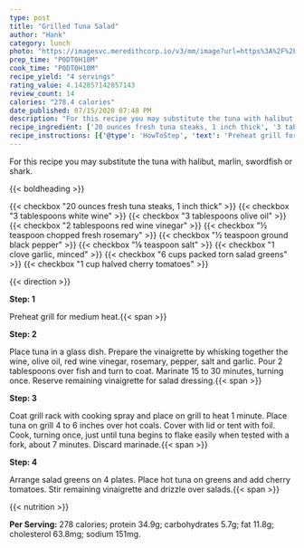 ```yaml
---
type: post
title: "Grilled Tuna Salad"
author: "Hank"
category: lunch
photo: "https://imagesvc.meredithcorp.io/v3/mm/image?url=https%3A%2F%2Fimages.media-allrecipes.com%2Fuserphotos%2F1500261.jpg"
prep_time: "P0DT0H10M"
cook_time: "P0DT0H10M"
recipe_yield: "4 servings"
rating_value: 4.142857142857143
review_count: 14
calories: "278.4 calories"
date_published: 07/15/2020 07:48 PM
description: "For this recipe you may substitute the tuna with halibut, marlin, swordfish or shark."
recipe_ingredient: ['20 ounces fresh tuna steaks, 1 inch thick', '3 tablespoons white wine', '3 tablespoons olive oil', '2 tablespoons red wine vinegar', '½ teaspoon chopped fresh rosemary', '½ teaspoon ground black pepper', '⅛ teaspoon salt', '1 clove garlic, minced', '6 cups packed torn salad greens', '1 cup halved cherry tomatoes']
recipe_instructions: [{'@type': 'HowToStep', 'text': 'Preheat grill for medium heat.\n'}, {'@type': 'HowToStep', 'text': 'Place tuna in a glass dish. Prepare the vinaigrette by whisking together the wine, olive oil, red wine vinegar, rosemary, pepper, salt and garlic. Pour 2 tablespoons over fish and turn to coat. Marinate 15 to 30 minutes, turning once. Reserve remaining vinaigrette for salad dressing.\n'}, {'@type': 'HowToStep', 'text': 'Coat grill rack with cooking spray and place on grill to heat 1 minute. Place tuna on grill 4 to 6 inches over hot coals. Cover with lid or tent with foil. Cook, turning once, just until tuna begins to flake easily when tested with a fork, about 7 minutes. Discard marinade.\n'}, {'@type': 'HowToStep', 'text': 'Arrange salad greens on 4 plates. Place hot tuna on greens and add cherry tomatoes. Stir remaining vinaigrette and drizzle over salads.\n'}]
---
```


For this recipe you may substitute the tuna with halibut, marlin, swordfish or shark. 

{{< boldheading >}}

{{< checkbox "20 ounces fresh tuna steaks, 1 inch thick" >}}
{{< checkbox "3 tablespoons white wine" >}}
{{< checkbox "3 tablespoons olive oil" >}}
{{< checkbox "2 tablespoons red wine vinegar" >}}
{{< checkbox "½ teaspoon chopped fresh rosemary" >}}
{{< checkbox "½ teaspoon ground black pepper" >}}
{{< checkbox "⅛ teaspoon salt" >}}
{{< checkbox "1 clove garlic, minced" >}}
{{< checkbox "6 cups packed torn salad greens" >}}
{{< checkbox "1 cup halved cherry tomatoes" >}}


{{< direction >}}

**Step: 1**

Preheat grill for medium heat.{{< span >}}

**Step: 2**

Place tuna in a glass dish. Prepare the vinaigrette by whisking together the wine, olive oil, red wine vinegar, rosemary, pepper, salt and garlic. Pour 2 tablespoons over fish and turn to coat. Marinate 15 to 30 minutes, turning once. Reserve remaining vinaigrette for salad dressing.{{< span >}}

**Step: 3**

Coat grill rack with cooking spray and place on grill to heat 1 minute. Place tuna on grill 4 to 6 inches over hot coals. Cover with lid or tent with foil. Cook, turning once, just until tuna begins to flake easily when tested with a fork, about 7 minutes. Discard marinade.{{< span >}}

**Step: 4**

Arrange salad greens on 4 plates. Place hot tuna on greens and add cherry tomatoes. Stir remaining vinaigrette and drizzle over salads.{{< span >}}

{{< nutrition >}}

**Per Serving:** 278 calories; protein 34.9g; carbohydrates 5.7g; fat 11.8g; cholesterol 63.8mg; sodium 151mg.